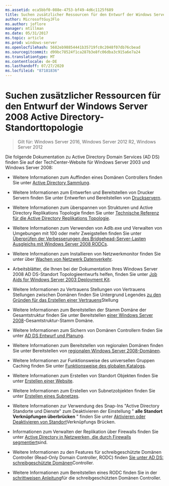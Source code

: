 ```yaml
---
ms.assetid: eca5bbf0-088e-4753-bf49-4d6c1125f689
title: Suchen zusätzlicher Ressourcen für den Entwurf der Windows Server 2008 Active Directory-Standorttopologie
author: MicrosoftGuyJFlo
ms.author: joflore
manager: mtillman
ms.date: 05/31/2017
ms.topic: article
ms.prod: windows-server
ms.openlocfilehash: 5682eb98854441b35719fc0c2048f07db76cbead
ms.sourcegitcommit: d99bc78524f1ca287b3e8fc06dba3c915a6e7a24
ms.translationtype: MT
ms.contentlocale: de-DE
ms.lasthandoff: 07/27/2020
ms.locfileid: "87181836"
---
```

# <a name="finding-additional-resources-for-windows-server-2008-active-directory-site-topology-design"></a>Suchen zusätzlicher Ressourcen für den Entwurf der Windows Server 2008 Active Directory-Standorttopologie

> Gilt für: Windows Server 2016, Windows Server 2012 R2, Windows Server 2012

Die folgende Dokumentation zu Active Directory Domain Services (AD DS) finden Sie auf der TechCenter-Website für Windows Server 2003 und Windows Server 2008:

- Weitere Informationen zum Auffinden eines Domänen Controllers finden Sie unter [Active Directory Sammlung](/previous-versions/windows/it-pro/windows-server-2003/cc780036(v=ws.10)).

- Weitere Informationen zum Entwerfen und Bereitstellen von Drucker Servern finden Sie unter Entwerfen und Bereitstellen von [Druckservern](/previous-versions/windows/it-pro/windows-server-2003/cc785842(v=ws.10)).

- Weitere Informationen zum überspannen von Strukturen und Active Directory Replikations Topologie finden Sie unter [Technische Referenz für die Active Directory Replikations Topologie](/previous-versions/windows/it-pro/windows-server-2003/cc755326(v=ws.10)).

- Weitere Informationen zum Verwenden von Adlb.exe und Verwalten von Umgebungen mit 100 oder mehr Zweigstellen finden Sie unter [Überprüfen der Verbesserungen des Bridgehead-Server-Lasten Ausgleichs mit Windows Server 2008 RODCs](/previous-versions/windows/it-pro/windows-server-2008-r2-and-2008/dd735927(v%3dws.10)).

- Weitere Informationen zum Installieren von Netzwerkmonitor finden Sie unter über [Wachen von Netzwerk Datenverkehr](/previous-versions/windows/it-pro/windows-server-2003/cc783075(v=ws.10)).

- Arbeitsblätter, die Ihnen bei der Dokumentation Ihres Windows Server 2008 AD DS-Standort Topologieentwurfs helfen, finden Sie unter [Job Aids for Windows Server 2003 Deployment Kit](https://microsoft.com/download/details.aspx?id=9608).

- Weitere Informationen zu Vertrauens Stellungen von Vertrauens Stellungen zwischen Domänen finden Sie Untergrund Legendes [zu den Gründen für das Erstellen einer Vertrauens](/previous-versions/windows/it-pro/windows-server-2008-r2-and-2008/cc754538(v=ws.11))Stellung

- Weitere Informationen zum Bereitstellen der Stamm Domäne der Gesamtstruktur finden Sie unter Bereitstellen [einer Windows Server 2008](/previous-versions/windows/it-pro/windows-server-2008-r2-and-2008/cc731174(v=ws.10))-Gesamtstruktur-Stamm Domäne.

- Weitere Informationen zum Sichern von Domänen Controllern finden Sie unter [AD DS Entwurf und Planung](https://docs.microsoft.com/windows-server/identity/ad-ds/plan/ad-ds-design-and-planning).

- Weitere Informationen zum Bereitstellen von regionalen Domänen finden Sie unter Bereitstellen von [regionalen Windows Server 2008-Domänen](/previous-versions/windows/it-pro/windows-server-2008-r2-and-2008/cc755118(v=ws.10)).

- Weitere Informationen zur Funktionsweise des universellen Gruppen Caching finden Sie unter [Funktionsweise des globalen Katalogs](/previous-versions/windows/it-pro/windows-server-2003/cc737410(v=ws.10)).

- Weitere Informationen zum Erstellen von Standort Objekten finden Sie unter [Erstellen einer Website](/previous-versions/windows/it-pro/windows-server-2008-r2-and-2008/cc772304(v=ws.11)).

- Weitere Informationen zum Erstellen von Subnetzobjekten finden Sie unter [Erstellen eines Subnetzes](/previous-versions/windows/it-pro/windows-server-2008-r2-and-2008/cc770372(v=ws.11)).

- Weitere Informationen zur Verwendung des Snap-Ins "Active Directory Standorte und Dienste" zum Deaktivieren der Einstellung " **alle Standort Verknüpfungen überbrücken** " finden Sie unter [Aktivieren oder Deaktivieren von Standort](/previous-versions/windows/it-pro/windows-server-2003/cc738789(v=ws.10))Verknüpfungs Brücken.

- Informationen zum Verwalten der Replikation über Firewalls finden Sie unter [Active Directory in Netzwerken, die durch Firewalls segmentiert](https://microsoft.com/download/details.aspx?familyid=c2ef3846-43f0-4caf-9767-a9166368434e)sind.

- Weitere Informationen zu den Features für schreibgeschützte Domänen Controller (Read-Only Domain Controller, RODC) finden [Sie unter AD DS: schreibgeschützte Domänen](/previous-versions/windows/it-pro/windows-server-2008-r2-and-2008/cc732801(v=ws.10))Controller.

- Weitere Informationen zum Bereitstellen eines RODC finden Sie in der [schrittweisen Anleitung](/previous-versions/windows/it-pro/windows-server-2008-r2-and-2008/cc772234(v=ws.10))für die schreibgeschützten Domänen Controller.

